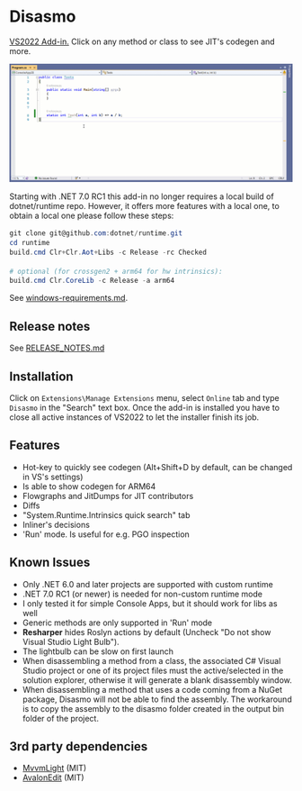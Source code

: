# Disasmo
[VS2022 Add-in.](https://marketplace.visualstudio.com/items?itemName=EgorBogatov.Disasmo)
Click on any method or class to see JIT's codegen and more.

![demo](images/screenshot.gif)

Starting with .NET 7.0 RC1 this add-in no longer requires a local build of dotnet/runtime repo.
However, it offers more features with a local one, to obtain a local one please follow these steps:
```ps1
git clone git@github.com:dotnet/runtime.git
cd runtime
build.cmd Clr+Clr.Aot+Libs -c Release -rc Checked

# optional (for crossgen2 + arm64 for hw intrinsics):
build.cmd Clr.CoreLib -c Release -a arm64
```
See [windows-requirements.md](https://github.com/dotnet/runtime/blob/main/docs/workflow/requirements/windows-requirements.md).

## Release notes
See [RELEASE_NOTES.md](RELEASE_NOTES.md)

## Installation
Click on `Extensions\Manage Extensions` menu, select `Online` tab and type `Disasmo` in the "Search" 
text box. Once the add-in is installed you have to close all active instances of VS2022
to let the installer finish its job.

## Features
* Hot-key to quickly see codegen (Alt+Shift+D by default, can be changed in VS's settings)
* Is able to show codegen for ARM64
* Flowgraphs and JitDumps for JIT contributors
* Diffs
* "System.Runtime.Intrinsics quick search" tab
* Inliner's decisions
* 'Run' mode. Is useful for e.g. PGO inspection

## Known Issues
* Only .NET 6.0 and later projects are supported with custom runtime
* .NET 7.0 RC1 (or newer) is needed for non-custom runtime mode
* I only tested it for simple Console Apps, but it should work for libs as well
* Generic methods are only supported in 'Run' mode
* **Resharper** hides Roslyn actions by default (Uncheck "Do not show Visual Studio Light Bulb").
* The lightbulb can be slow on first launch
* When disassembling a method from a class, the associated C# Visual Studio project or one of its project files must the active/selected in the solution explorer, otherwise it will generate a blank disassembly window.
* When disassembling a method that uses a code coming from a NuGet package, Disasmo will not be able to find the assembly. The workaround is to copy the assembly to the disasmo folder created in the output bin folder of the project.

## 3rd party dependencies
* [MvvmLight](https://github.com/lbugnion/mvvmlight) (MIT)
* [AvalonEdit](https://github.com/icsharpcode/AvalonEdit) (MIT)

